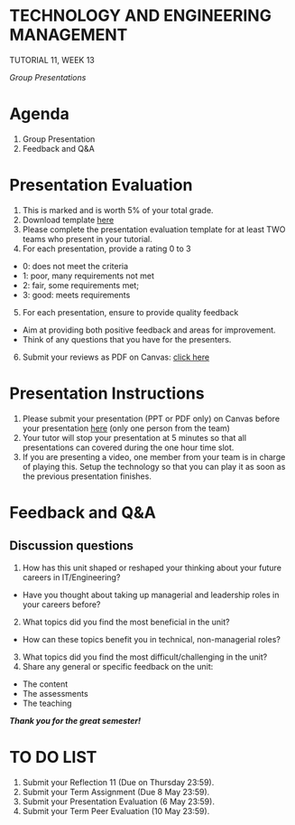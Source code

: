 # TECHNOLOGY AND ENGINEERING MANAGEMENT 
TUTORIAL 11, WEEK 13

_Group Presentations_

# Agenda
1. Group Presentation
2. Feedback and Q&A

# Presentation Evaluation

1. This is marked and is worth 5% of your total grade.
2. Download template [here](https://uclearn.canberra.edu.au/courses/15489/assignments/122927)
3. Please complete the presentation evaluation template for at least TWO teams who present in your tutorial.
4. For each presentation, provide a rating 0 to 3
  * 0: does not meet the criteria
  * 1: poor, many requirements not met
  * 2: fair, some requirements met;
  * 3: good: meets requirements
5. For each presentation, ensure to provide quality feedback
  * Aim at providing both positive feedback and areas for improvement.
  * Think of any questions that you have for the presenters.
6. Submit your reviews as PDF on Canvas: [click here](https://uclearn.canberra.edu.au/courses/15489/assignments/122927)

# Presentation Instructions

1. Please submit your presentation (PPT or PDF only) on Canvas before your presentation [here](https://uclearn.canberra.edu.au/courses/15489/assignments/122932) (only one person from the team)
2. Your tutor will stop your presentation at 5 minutes so that all presentations can covered during the one hour time slot.
3. If you are presenting a video, one member from your team is in charge of playing this. Setup the technology so that you can play it as soon as the previous presentation finishes.



# Feedback and Q&A

## Discussion questions

1. How has this unit shaped or reshaped your thinking about your future careers in IT/Engineering?
  * Have you thought about taking up managerial and leadership roles in your careers before?
2. What topics did you find the most beneficial in the unit?
  * How can these topics benefit you in technical, non-managerial roles?
3. What topics did you find the most difficult/challenging in the unit?
4. Share any general or specific feedback on the unit:
  * The content
  * The assessments
  * The teaching


***Thank you	for the great semester!***


# TO DO LIST
1. Submit your Reflection 11 (Due on Thursday 23:59).
2. Submit your Term Assignment (Due 8 May 23:59).
3. Submit your Presentation Evaluation (6 May 23:59).
4. Submit your Term Peer Evaluation (10 May 23:59).



